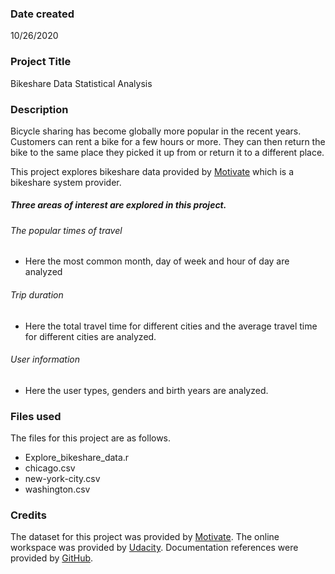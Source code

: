 ### Date created
10/26/2020

### Project Title
Bikeshare Data Statistical Analysis

### Description
Bicycle sharing has become globally more popular in the recent years. Customers can rent a bike for a few hours or more. They can then return the bike to the same place they picked it up from or return it to a different place.

This project explores bikeshare data provided by [Motivate](https://www.motivateco.com/) which is a bikeshare system provider.

##### Three areas of interest are explored in this project.

###### The popular times of travel
* Here the most common month, day of week and hour of day are analyzed

###### Trip duration
* Here the total travel time for different cities and the average travel time for different cities are analyzed.

###### User information
* Here the user types, genders and birth years are analyzed.

### Files used
The files for this project are as follows.
* Explore_bikeshare_data.r
* chicago.csv
* new-york-city.csv
* washington.csv

### Credits
The dataset for this project was provided by [Motivate](https://www.motivateco.com/). The online workspace was provided by [Udacity](https://www.udacity.com/). Documentation references were provided by [GitHub]( https://docs.github.com).
